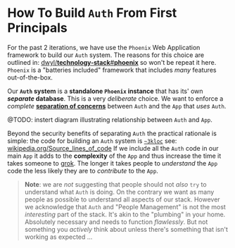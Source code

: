 # How To Build `Auth` From First Principals

For the past 2 iterations,
we have use the `Phoenix` Web Application framework
to build our `Auth` system.
The reasons for this choice
are outlined in:
[dwyl/**technology-stack**#**phoenix**](https://github.com/dwyl/technology-stack#phoenix)
so won't be repeat it here.
`Phoenix` is a "batteries included" framework
that includes _many_ features out-of-the-box.

Our **`Auth` system** is a **standalone `Phoenix` instance**
that has its' own **_separate_ database**.
This is a very _deliberate_ choice.
We want to enforce a _complete_ 
[**separation of concerns**](https://en.wikipedia.org/wiki/Separation_of_concerns)
between `Auth` 
and the `App` that _uses_ `Auth`.

@TODO: instert diagram illustrating relationship between `Auth` and `App`.



Beyond the security benefits 
of separating `Auth` 
the practical rationale is simple:
the code for building an `Auth` system 
is 
[`~3kloc`](https://en.wiktionary.org/wiki/KLOC#Noun)
see: 
[wikipedia.org/Source_lines_of_code](https://en.wikipedia.org/wiki/Source_lines_of_code)
If we include all the `Auth` code in our main `App`
it adds to the **complexity** of the `App`
and thus increase the time 
it takes someone to
[grok](https://en.wikipedia.org/wiki/Grok).
The longer it takes people to _understand_ the `App` code 
the less likely they are to _contribute_ to the `App`.

> **Note**: we are _not_ suggesting 
that people should not _also_ 
`try` to understand what `Auth` is doing. 
On the contrary we want as many people as possible 
to understand all aspects of our stack.
However we acknowledge that `Auth`
and "People Management" 
is not the most _interesting_ part of the stack.
It's akin to the "plumbing" in your home.
Absolutely necessary 
and needs to function _flawlessly_.
But not something you _actively_ think about
unless there's something that isn't working as expected ... 